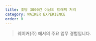 ```yaml
---
title: 초당 3000건 이상의 트래픽 처리
category: WAIKER EXPERIENCE
order: 0
---
```


> 웨이커(주) 에서의 주요 업무 경험입니다.


